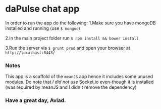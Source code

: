# daPulse chat app
In order to run the app do the following:
1.Make sure you have mongoDB installed and running (use `$ mongod`)

2.In the main project folder run `$ npm install && bower install`

3.Run the server via `$ grunt prod` and open your browser at `http://localhost:8443/`


### Notes
This app is a scaffold of the `meanJS` app hence it includes some unused modules.
Do note that _I did not use_ Socket.io even-though it is installed
 (was required by meanJS and I didn't remove the dependency)
 
 
 
### Have a great day, Aviad.
